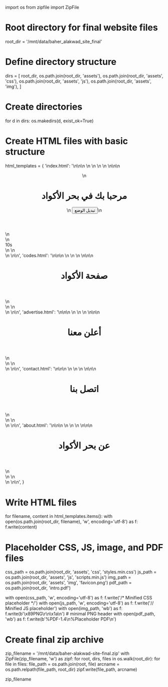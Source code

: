 import os
from zipfile import ZipFile

# Root directory for final website files
root_dir = '/mnt/data/baher_alakwad_site_final'

# Define directory structure
dirs = [
    root_dir,
    os.path.join(root_dir, 'assets'),
    os.path.join(root_dir, 'assets', 'css'),
    os.path.join(root_dir, 'assets', 'js'),
    os.path.join(root_dir, 'assets', 'img'),
]

# Create directories
for d in dirs:
    os.makedirs(d, exist_ok=True)

# Create HTML files with basic structure
html_templates = {
    'index.html': '<!DOCTYPE html>\n<html lang="ar" data-theme="light">\n<head>\n  <meta charset="UTF-8">\n  <meta name="viewport" content="width=device-width, initial-scale=1.0">\n  <title>بحر الأكواد - الصفحة الرئيسية</title>\n  <link rel="icon" href="assets/img/favicon.png">\n  <link rel="stylesheet" href="assets/css/styles.min.css">\n</head>\n<body>\n  <header>\n    <h1>مرحبا بك في بحر الأكواد</h1>\n    <button id="theme-toggle">تبديل الوضع</button>\n  </header>\n  <main>\n    <div id="timer">10s</div>\n    <!-- محتوى الأكواد هنا -->\n  </main>\n  <script src="assets/js/scripts.min.js"></script>\n</body>\n</html>',
    'codes.html': '<!DOCTYPE html>\n<html lang="ar" data-theme="light">\n<head>\n  <meta charset="UTF-8">\n  <meta name="viewport" content="width=device-width, initial-scale=1.0">\n  <title>بحر الأكواد - الأكواد</title>\n  <link rel="stylesheet" href="assets/css/styles.min.css">\n</head>\n<body>\n  <header><h1>صفحة الأكواد</h1></header>\n  <main>\n    <!-- قائمة الأكواد -->\n  </main>\n  <script src="assets/js/scripts.min.js"></script>\n</body>\n</html>',
    'advertise.html': '<!DOCTYPE html>\n<html lang="ar" data-theme="light">\n<head>\n  <meta charset="UTF-8">\n  <meta name="viewport" content="width=device-width, initial-scale=1.0">\n  <title>بحر الأكواد - أعلن معنا</title>\n  <link rel="stylesheet" href="assets/css/styles.min.css">\n</head>\n<body>\n  <header><h1>أعلن معنا</h1></header>\n  <main>\n    <!-- معلومات الإعلانات -->\n  </main>\n  <script src="assets/js/scripts.min.js"></script>\n</body>\n</html>',
    'contact.html': '<!DOCTYPE html>\n<html lang="ar" data-theme="light">\n<head>\n  <meta charset="UTF-8">\n  <meta name="viewport" content="width=device-width, initial-scale=1.0">\n  <title>بحر الأكواد - اتصل بنا</title>\n  <link rel="stylesheet" href="assets/css/styles.min.css">\n</head>\n<body>\n  <header><h1>اتصل بنا</h1></header>\n  <main>\n    <!-- نموذج الاتصال -->\n  </main>\n  <script src="assets/js/scripts.min.js"></script>\n</body>\n</html>',
    'about.html': '<!DOCTYPE html>\n<html lang="ar" data-theme="light">\n<head>\n  <meta charset="UTF-8">\n  <meta name="viewport" content="width=device-width, initial-scale=1.0">\n  <title>بحر الأكواد - عن الموقع</title>\n  <link rel="stylesheet" href="assets/css/styles.min.css">\n</head>\n<body>\n  <header><h1>عن بحر الأكواد</h1></header>\n  <main>\n    <!-- نبذة عن الموقع -->\n  </main>\n  <script src="assets/js/scripts.min.js"></script>\n</body>\n</html>',
}

# Write HTML files
for filename, content in html_templates.items():
    with open(os.path.join(root_dir, filename), 'w', encoding='utf-8') as f:
        f.write(content)

# Placeholder CSS, JS, image, and PDF files
css_path = os.path.join(root_dir, 'assets', 'css', 'styles.min.css')
js_path = os.path.join(root_dir, 'assets', 'js', 'scripts.min.js')
img_path = os.path.join(root_dir, 'assets', 'img', 'favicon.png')
pdf_path = os.path.join(root_dir, 'intro.pdf')

with open(css_path, 'w', encoding='utf-8') as f:
    f.write('/* Minified CSS placeholder */')
with open(js_path, 'w', encoding='utf-8') as f:
    f.write('// Minified JS placeholder')
with open(img_path, 'wb') as f:
    f.write(b'\x89PNG\r\n\x1a\n')  # minimal PNG header
with open(pdf_path, 'wb') as f:
    f.write(b'%PDF-1.4\n%Placeholder PDF\n')

# Create final zip archive
zip_filename = '/mnt/data/baher-alakwad-site-final.zip'
with ZipFile(zip_filename, 'w') as zipf:
    for root, dirs, files in os.walk(root_dir):
        for file in files:
            file_path = os.path.join(root, file)
            arcname = os.path.relpath(file_path, root_dir)
            zipf.write(file_path, arcname)

zip_filename
